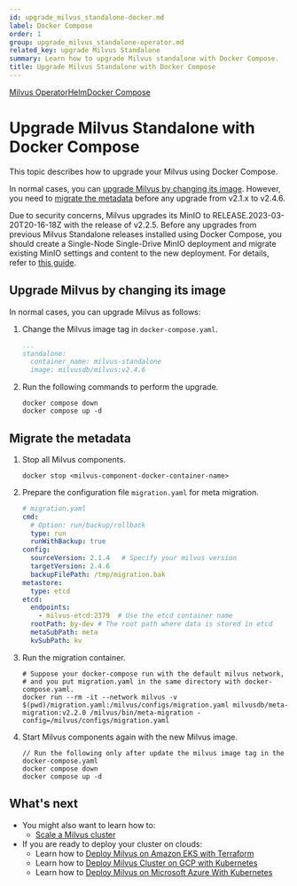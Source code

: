 ```yaml
---
id: upgrade_milvus_standalone-docker.md
label: Docker Compose
order: 1
group: upgrade_milvus_standalone-operator.md
related_key: upgrade Milvus Standalone
summary: Learn how to upgrade Milvus standalone with Docker Compose.
title: Upgrade Milvus Standalone with Docker Compose
---
```


<div class="tab-wrapper"><a href="upgrade_milvus_standalone-operator.md" class=''>Milvus Operator</a><a href="upgrade_milvus_standalone-helm.md" class=''>Helm</a><a href="upgrade_milvus_standalone-docker.md" class='active '>Docker Compose</a></div>

# Upgrade Milvus Standalone with Docker Compose

This topic describes how to upgrade your Milvus using Docker Compose. 

In normal cases, you can [upgrade Milvus by changing its image](#Upgrade-Milvus-by-changing-its-image). However, you need to [migrate the metadata](#Migrate-the-metadata) before any upgrade from v2.1.x to v2.4.6.

<div class="alter note">

Due to security concerns, Milvus upgrades its MinIO to RELEASE.2023-03-20T20-16-18Z with the release of v2.2.5. Before any upgrades from previous Milvus Standalone releases installed using Docker Compose, you should create a Single-Node Single-Drive MinIO deployment and migrate existing MinIO settings and content to the new deployment. For details, refer to [this guide](https://min.io/docs/minio/linux/operations/install-deploy-manage/migrate-fs-gateway.html#id2).

</div>

## Upgrade Milvus by changing its image

In normal cases, you can upgrade Milvus as follows:

1. Change the Milvus image tag in `docker-compose.yaml`.

    ```yaml
    ...
    standalone:
      container_name: milvus-standalone
      image: milvusdb/milvus:v2.4.6
    ```

2. Run the following commands to perform the upgrade.

    ```shell
    docker compose down
    docker compose up -d
    ```

## Migrate the metadata

1. Stop all Milvus components.

    ```
    docker stop <milvus-component-docker-container-name>
    ```

2. Prepare the configuration file `migration.yaml` for meta migration.

    ```yaml
    # migration.yaml
    cmd:
      # Option: run/backup/rollback
      type: run
      runWithBackup: true
    config:
      sourceVersion: 2.1.4   # Specify your milvus version
      targetVersion: 2.4.6
      backupFilePath: /tmp/migration.bak
    metastore:
      type: etcd
    etcd:
      endpoints:
        - milvus-etcd:2379  # Use the etcd container name
      rootPath: by-dev # The root path where data is stored in etcd
      metaSubPath: meta
      kvSubPath: kv
    ```

3. Run the migration container.

    ```
    # Suppose your docker-compose run with the default milvus network,
    # and you put migration.yaml in the same directory with docker-compose.yaml.
    docker run --rm -it --network milvus -v $(pwd)/migration.yaml:/milvus/configs/migration.yaml milvusdb/meta-migration:v2.2.0 /milvus/bin/meta-migration -config=/milvus/configs/migration.yaml
    ```

4. Start Milvus components again with the new Milvus image.

    ```shell
    // Run the following only after update the milvus image tag in the docker-compose.yaml
    docker compose down
    docker compose up -d
    ```

## What's next
- You might also want to learn how to:
  - [Scale a Milvus cluster](scaleout.md)
- If you are ready to deploy your cluster on clouds:
  - Learn how to [Deploy Milvus on Amazon EKS with Terraform](eks.md)
  - Learn how to [Deploy Milvus Cluster on GCP with Kubernetes](gcp.md)
  - Learn how to [Deploy Milvus on Microsoft Azure With Kubernetes](azure.md)
